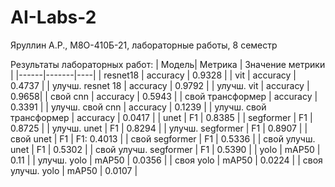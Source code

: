 # AI-Labs-2
Яруллин А.Р., М8О-410Б-21, лабораторные работы, 8 семестр

Результаты лабораторных работ:
|   Модель|  Метрика  | Значение метрики |
|------|-------|----|
|  resnet18 | accuracy | 0.9328  |
| vit | accuracy | 0.4737 |
| улучш. resnet 18 | accuracy | 0.9792 |
| улучш. vit | accuracy | 0.9658|
| свой cnn | accuracy | 0.5943 |
| свой трансформер | accuracy | 0.3391 |
| улучш. свой cnn | accuracy | 0.1239 |
| улучш. свой трансформер | accuracy | 0.0417 |
| unet | F1 | 0.8385 |
| segformer | F1 | 0.8725 |
| улучш. unet | F1 | 0.8294 |
| улучш. segformer | F1 | 0.8907 |
| свой unet | F1 | F1: 0.4013 |
| свой segformer | F1 | 0.5336 |
| свой улучш. unet | F1 | 0.5302 |
| свой улучш. segformer | F1 | 0.5390 |
| yolo | mAP50 | 0.11 |
| улучш. yolo | mAP50 | 0.0356 |
| своя yolo | mAP50 | 0.0224 |
| своя улучш. yolo | mAP50 | 0.0107 |